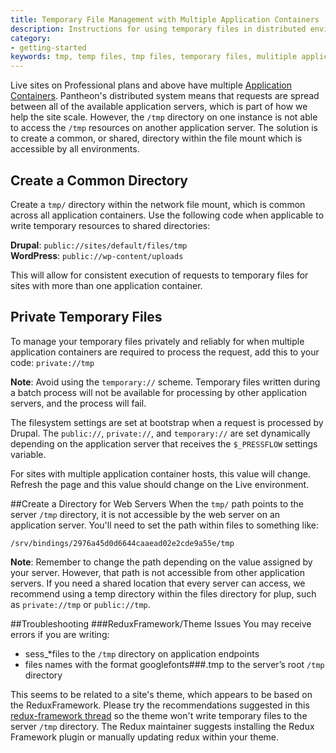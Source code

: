 ```yaml
---
title: Temporary File Management with Multiple Application Containers
description: Instructions for using temporary files in distributed environments.
category:
- getting-started
keywords: tmp, temp files, tmp files, temporary files, mulitiple application containers, distributed environments
---
```

Live sites on Professional plans and above have multiple [Application Containers](/docs/articles/sites/all-about-application-containers).  Pantheon's distributed system means that requests are spread between all of the available application servers, which is part of how we help the site scale. However, the `/tmp` directory on one instance is not able to access the `/tmp` resources on another application server. The solution is to create a common, or shared, directory within the file mount which is accessible by all environments.

## Create a Common Directory

Create a `tmp/` directory within the network file mount, which is common across all application containers. Use the following code when applicable to write temporary resources to shared directories:

**Drupal**: `public://sites/default/files/tmp`  
**WordPress**: `public://wp-content/uploads`

This will allow for consistent execution of requests to temporary files for sites with more than one application container.

## Private Temporary Files
To manage your temporary files privately and reliably for when multiple application containers are required to process the request, add this to your code: `private://tmp`

<div class="alert alert-danger" role="alert">
<strong>Note</strong>: Avoid using the <code>temporary://</code> scheme. Temporary files written during a batch process will not be available for processing by other application servers, and the process will fail.</div>

The filesystem settings are set at bootstrap when a request is processed by Drupal. The `public://`, `private://`, and `temporary://` are set dynamically depending on the application server that receives the `$_PRESSFLOW` settings variable.

For sites with multiple application container hosts, this value will change. Refresh the page and this value should change on the Live environment.

##Create a Directory for Web Servers
When the `tmp/` path points to the server `/tmp` directory, it is not accessible by the web server on an application server. You'll need to set the path within files to something like:

`/srv/bindings/2976a45d0d6644caaead02e2cde9a55e/tmp`

<div class="alert alert-warning" role="alert">
<strong>Note</strong>: Remember to change the path depending on the value assigned by your server. However, that path is not accessible from other application servers. If you need a shared location that every server can access, we recommend using a temp directory within the files directory for plup, such as <code>private://tmp</code> or <code>public://tmp</code>.</div>

##Troubleshooting
###ReduxFramework/Theme Issues
You may receive errors if you are writing:  
- sess_*files to the `/tmp` directory on application endpoints  
- files names with the format googlefonts###.tmp to the server’s root `/tmp` directory

This seems to be related to a site's theme, which appears to be based on the ReduxFramework. Please try the recommendations suggested in this [redux-framework thread](https://github.com/reduxframework/redux-framework/issues/1383) so the theme won't write temporary files to the server `/tmp` directory. The Redux maintainer suggests installing the Redux Framework plugin or manually updating redux within your theme.

